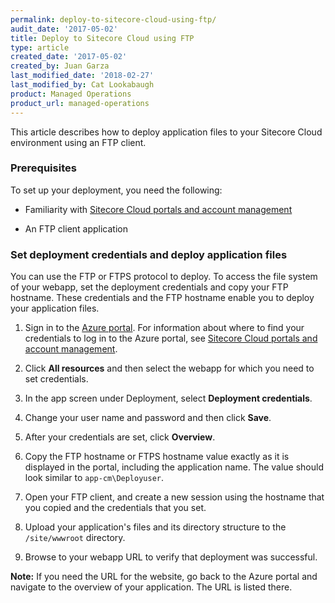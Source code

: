 ```yaml
---
permalink: deploy-to-sitecore-cloud-using-ftp/
audit_date: '2017-05-02'
title: Deploy to Sitecore Cloud using FTP
type: article
created_date: '2017-05-02'
created_by: Juan Garza
last_modified_date: '2018-02-27'
last_modified_by: Cat Lookabaugh
product: Managed Operations
product_url: managed-operations
---
```


This article describes how to deploy application files to your Sitecore Cloud
environment using an FTP client.

### Prerequisites

To set up your deployment, you need the following:

- Familiarity with
[Sitecore Cloud portals and account management](/how-to/sitecore-cloud-portals-and-account-management/)

- An FTP client application

### Set deployment credentials and deploy application files

You can use the FTP or FTPS protocol to deploy. To access the file system of
your webapp, set the deployment credentials and copy your FTP hostname. These
credentials and the FTP hostname enable you to deploy your application files.

1. Sign in to the [Azure portal](https://portal.azure.com/). For information
about where to find your credentials to log in to the Azure portal, see
[Sitecore Cloud portals and account management](/how-to/sitecore-cloud-portals-and-account-management/).

2. Click **All resources** and then select the webapp for which you need to set
credentials.

3. In the app screen under Deployment, select **Deployment credentials**.

4. Change your user name and password and then click **Save**.

5. After your credentials are set, click **Overview**.

6. Copy the FTP hostname or FTPS hostname value exactly as it is displayed in
the portal, including the application name.  The value should look similar to
`app-cm\Deployuser`.

7. Open your FTP client, and create a new session using the hostname that you
copied and the credentials that you set.

8. Upload your application's files and its directory structure to the
`/site/wwwroot` directory.

9. Browse to your webapp URL to verify that deployment was successful.

  **Note:** If you need the URL for the website, go back to the Azure portal
  and navigate to the overview of your application. The URL is listed there.

